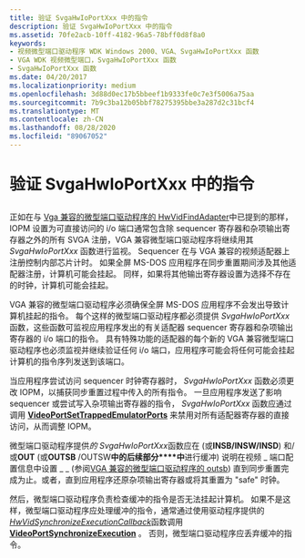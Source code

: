 ```yaml
---
title: 验证 SvgaHwIoPortXxx 中的指令
description: 验证 SvgaHwIoPortXxx 中的指令
ms.assetid: 70fe2acb-10ff-4182-96a5-78bff0d8f8a0
keywords:
- 视频微型端口驱动程序 WDK Windows 2000、VGA、SvgaHwIoPortXxx 函数
- VGA WDK 视频微型端口，SvgaHwIoPortXxx 函数
- SvgaHwIoPortXxx 函数
ms.date: 04/20/2017
ms.localizationpriority: medium
ms.openlocfilehash: 3d88d0ec17b5bbeef1b9333fe0c7e3f5006a75aa
ms.sourcegitcommit: 7b9c3ba12b05bbf78275395bbe3a287d2c31bcf4
ms.translationtype: MT
ms.contentlocale: zh-CN
ms.lasthandoff: 08/28/2020
ms.locfileid: "89067052"
---
```

# <a name="validating-instructions-in-svgahwioportxxx"></a>验证 SvgaHwIoPortXxx 中的指令


## <span id="ddk_validating_instructions_in_svgahwioportxxx_gg"></span><span id="DDK_VALIDATING_INSTRUCTIONS_IN_SVGAHWIOPORTXXX_GG"></span>


正如在与 [Vga 兼容的微型端口驱动程序的 HwVidFindAdapter](vga-compatible-miniport-driver-s-hwvidfindadapter.md)中已提到的那样，IOPM 设置为可直接访问的 i/o 端口通常包含除 sequencer 寄存器和杂项输出寄存器之外的所有 SVGA 注册，VGA 兼容微型端口驱动程序将继续用其 *SvgaHwIoPortXxx* 函数进行监视。 Sequencer 在与 VGA 兼容的视频适配器上注册控制内部芯片计时。 如果全屏 MS-DOS 应用程序在同步重置期间涉及其他适配器注册，计算机可能会挂起。 同样，如果将其他输出寄存器设置为选择不存在的时钟，计算机可能会挂起。

VGA 兼容的微型端口驱动程序必须确保全屏 MS-DOS 应用程序不会发出导致计算机挂起的指令。 每个这样的微型端口驱动程序都必须提供 *SvgaHwIoPortXxx* 函数，这些函数可监视应用程序发出的有关适配器 sequencer 寄存器和杂项输出寄存器的 i/o 端口的指令。 具有特殊功能的适配器的每个新的 VGA 兼容微型端口驱动程序也必须监视并继续验证任何 i/o 端口，应用程序可能会将任何可能会挂起计算机的指令序列发送到该端口。

当应用程序尝试访问 sequencer 时钟寄存器时， *SvgaHwIoPortXxx* 函数必须更改 IOPM，以捕获同步重置过程中传入的所有指令。 一旦应用程序发送了影响 sequencer 或尝试写入杂项输出寄存器的指令， *SvgaHwIoPortXxx* 函数应通过调用 [**VideoPortSetTrappedEmulatorPorts**](/windows-hardware/drivers/ddi/video/nf-video-videoportsettrappedemulatorports) 来禁用对所有适配器寄存器的直接访问，从而调整 IOPM。

微型端口驱动程序提供*的 SvgaHwIoPortXxx*函数应在 (或**INSB/INSW/INSD**) 和/或**OUT** (或**OUTSB** /OUTSW**中的后续部分****中**进行缓冲) 说明在视频 \_ 端口配置信息中设置 \_ \_ (参阅[VGA 兼容的微型端口驱动程序的 outsb](vga-compatible-miniport-driver-s-hwvidfindadapter.md)) 直到同步重置完成为止。或者，直到应用程序还原杂项输出寄存器或将其重置为 "safe" 时钟。

然后，微型端口驱动程序负责检查缓冲的指令是否无法挂起计算机。 如果不是这样，微型端口驱动程序应处理缓冲的指令，通常通过使用驱动程序提供的[*HwVidSynchronizeExecutionCallback*](/windows-hardware/drivers/ddi/video/nc-video-pminiport_synchronize_routine)函数调用[**VideoPortSynchronizeExecution**](/windows-hardware/drivers/ddi/video/nf-video-videoportsynchronizeexecution) 。 否则，微型端口驱动程序应丢弃缓冲的指令。

 

